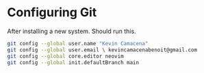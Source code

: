 # Configuring Git
After installing a new system. Should run this.
```bash
git config --global user.name "Kevin Camacena"
git config --global user.email \ kevincamacenabenoit@gmail.com
git config --global core.editor neovim 
git config --global init.defaultBranch main

